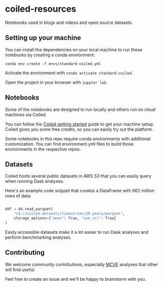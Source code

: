 # coiled-resources

Notebooks used in blogs and videos and open source datasets.

## Setting up your machine

You can install the dependencies on your local machine to run these notebooks by creating a conda environment:

```
conda env create -f envs/standard-coiled.yml
```

Activate the environment with `conda activate standard-coiled`.

Open the project in your browser with `jupyter lab`.

## Notebooks

Some of the notebooks are designed to run locally and others run on cloud machines via Coiled.

You can follow the [Coiled getting started](https://docs.coiled.io/user_guide/getting_started.html) guide to get your machine setup.  Coiled gives you some free credits, so you can easily try out the platform.

Some notebooks in this repo require conda environments with additional customization.  You can find environment.yml files to build those environments in the respective repos.

## Datasets

Coiled hosts several public datasets in AWS S3 that you can easily query when running Dask analyses.

Here's an example code snippet that creates a DataFrame with 662 million rows of data:

```python

ddf = dd.read_parquet(
    "s3://coiled-datasets/timeseries/20-years/parquet",
    storage_options={"anon": True, "use_ssl": True}
)
```

Easily accessible datasets make it a lot easier to run Dask analyses and perform benchmarking analyses.

## Contributing

We welcome community contributions, especially [MCVE](https://matthewrocklin.com/blog/work/2018/02/28/minimal-bug-reports) analyses that other will find useful.

Feel free to create an issue and we'll be happy to brainstorm with you.

